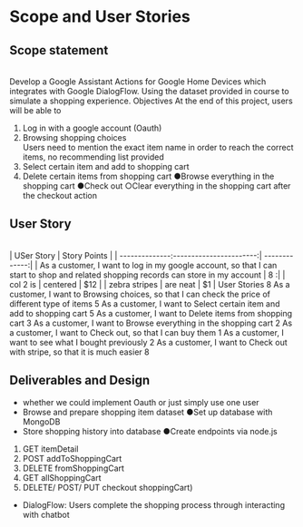 # Scope   and   User   Stories 

## Scope statement 
<br>Develop a Google Assistant Actions for Google Home Devices which integrates with Google DialogFlow. Using the dataset provided in course to simulate a shopping experience. Objectives At the end of this project, users will be able to 
1. Log in with a google account (Oauth)
2. Browsing shopping choices 
<br>Users need to mention the exact item name in order to reach the correct items, no recommending list provided 
3. Select certain item and add to shopping cart 
4. Delete certain items from shopping cart ●Browse everything in the shopping cart ●Check out ○Clear everything in the shopping cart after the checkout action 

## User Story 
<br>
| USer Story                             | Story Points  |
| --------------:-----------------------:| -------------:|
| As a customer, I want to log in my google account, so that I can start to shop and related shopping records can store in my account |  8            :|
| col 2 is      | centered      |   $12 |
| zebra stripes | are neat      |    $1 |
User   Stories   8 As a customer, I want to Browsing choices, so that I can check the price of different type of items 5 As a customer, I want to Select certain item and add to shopping cart 5 As a customer, I want to Delete items from shopping cart 3 As a customer, I want to Browse everything in the shopping cart 2 As a customer, I want to Check out, so that I can buy them 1 As a customer, I want to see what I bought previously 2 As a customer, I want to Check out with stripe, so that it is much easier 8 

## Deliverables and Design
 - whether we could implement Oauth or just simply use one user 
 - Browse and prepare shopping item dataset ●Set up database with MongoDB
 - Store shopping history into database ●Create endpoints via node.js  
 1. GET itemDetail 
 2. POST addToShoppingCart 
 3. DELETE fromShoppingCart 
 4. GET allShoppingCart 
 5. DELETE/ POST/ PUT checkout shoppingCart) 
 - DialogFlow: Users complete the shopping process through interacting with chatbot 
<br>
